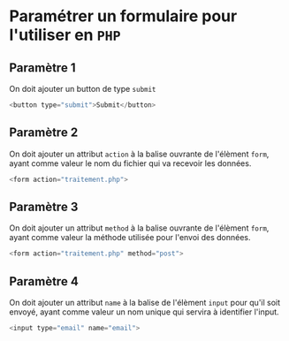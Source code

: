 # Paramétrer un formulaire pour l'utiliser en `PHP`

## Paramètre 1

On doit ajouter un button de type `submit`

```php
<button type="submit">Submit</button>
```

## Paramètre 2

On doit ajouter un attribut `action` à la balise ouvrante de l'élèment `form`, ayant comme valeur le nom du fichier qui va recevoir les données.

```php
<form action="traitement.php">
```

## Paramètre 3

On doit ajouter un attribut `method` à la balise ouvrante de l'élèment `form`, ayant comme valeur la méthode utilisée pour l'envoi des données.

```php
<form action="traitement.php" method="post">
```

## Paramètre 4

On doit ajouter un attribut `name` à la balise de l'élèment `input` pour qu'il soit envoyé, ayant comme valeur un nom unique qui servira à identifier l'input.

```php
<input type="email" name="email">
```
